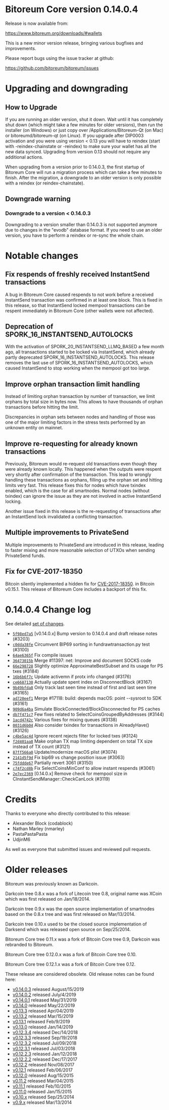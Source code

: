 Bitoreum Core version 0.14.0.4
==========================

Release is now available from:

  <https://www.bitoreum.org/downloads/#wallets>

This is a new minor version release, bringing various bugfixes and improvements.

Please report bugs using the issue tracker at github:

  <https://github.com/bitoreum/bitoreum/issues>


Upgrading and downgrading
=========================

How to Upgrade
--------------

If you are running an older version, shut it down. Wait until it has completely
shut down (which might take a few minutes for older versions), then run the
installer (on Windows) or just copy over /Applications/Bitoreum-Qt (on Mac) or
bitoreumd/bitoreum-qt (on Linux). If you upgrade after DIP0003 activation and you were
using version < 0.13 you will have to reindex (start with -reindex-chainstate
or -reindex) to make sure your wallet has all the new data synced. Upgrading from
version 0.13 should not require any additional actions.

When upgrading from a version prior to 0.14.0.3, the
first startup of Bitoreum Core will run a migration process which can take a few minutes
to finish. After the migration, a downgrade to an older version is only possible with
a reindex (or reindex-chainstate).

Downgrade warning
-----------------

### Downgrade to a version < 0.14.0.3

Downgrading to a version smaller than 0.14.0.3 is not supported anymore due to changes
in the "evodb" database format. If you need to use an older version, you have to perform
a reindex or re-sync the whole chain.

Notable changes
===============

Fix respends of freshly received InstantSend transactions
---------------------------------------------------------

A bug in Bitoreum Core caused respends to not work before a received InstantSend transaction was confirmed in at least
one block. This is fixed in this release, so that InstantSend locked mempool transactions can be
respent immediately in Bitoreum Core (other wallets were not affected).

Deprecation of SPORK_16_INSTANTSEND_AUTOLOCKS
---------------------------------------------

With the activation of SPORK_20_INSTANTSEND_LLMQ_BASED a few month ago, all transactions started to be locked via
InstantSend, which already partly deprecated SPORK_16_INSTANTSEND_AUTOLOCKS. This release removes the last use
of SPORK_16_INSTANTSEND_AUTOLOCKS, which caused InstantSend to stop working when the mempool got too large.

Improve orphan transaction limit handling
-----------------------------------------

Instead of limiting orphan transaction by number of transaction, we limit orphans by total size in bytes
now. This allows to have thousands of orphan transactions before hitting the limit.

Discrepancies in orphan sets between nodes and handling of those was one of the major limiting factors in
the stress tests performed by an unknown entity on mainnet.

Improve re-requesting for already known transactions
----------------------------------------------------

Previously, Bitoreum would re-request old transactions even though they were already known locally. This
happened when the outputs were respent very shortly after confirmation of the transaction. This lead to
wrongly handling these transactions as orphans, filling up the orphan set and hitting limits very fast.
This release fixes this for nodes which have txindex enabled, which is the case for all smartnodes. Normal
nodes (without txindex) can ignore the issue as they are not involved in active InstantSend locking.

Another issue fixed in this release is the re-requesting of transactions after an InstantSend lock invalidated
a conflicting transaction.

Multiple improvements to PrivateSend
------------------------------------

Multiple improvements to PrivateSend are introduced in this release, leading to faster mixing and more
reasonable selection of UTXOs when sending PrivateSend funds.

Fix for CVE-2017-18350
----------------------

Bitcoin silently implemented a hidden fix for [CVE-2017-18350](https://lists.linuxfoundation.org/pipermail/bitcoin-dev/2019-November/017453.html).
in Bitcoin v0.15.1. This release of Bitoreum Core includes a backport of this fix.


0.14.0.4 Change log
===================

See detailed [set of changes](https://github.com/bitoreum/bitoreum/compare/v0.14.0.3...bitoreum:v0.14.0.4).

- [`5f98ed7a5`](https://github.com/bitoreum/bitoreum/commit/5f98ed7a5) [v0.14.0.x] Bump version to 0.14.0.4 and draft release notes (#3203)
- [`c0dda38fe`](https://github.com/bitoreum/bitoreum/commit/c0dda38fe) Circumvent BIP69 sorting in fundrawtransaction.py test (#3100)
- [`64ae6365f`](https://github.com/bitoreum/bitoreum/commit/64ae6365f) Fix compile issues
- [`36473015b`](https://github.com/bitoreum/bitoreum/commit/36473015b) Merge #11397: net: Improve and document SOCKS code
- [`66e298728`](https://github.com/bitoreum/bitoreum/commit/66e298728) Slightly optimize ApproximateBestSubset and its usage for PS txes (#3184)
- [`16b6b6f7c`](https://github.com/bitoreum/bitoreum/commit/16b6b6f7c) Update activemn if protx info changed (#3176)
- [`ce6687130`](https://github.com/bitoreum/bitoreum/commit/ce6687130) Actually update spent index on DisconnectBlock (#3167)
- [`9b49bfda8`](https://github.com/bitoreum/bitoreum/commit/9b49bfda8) Only track last seen time instead of first and last seen time (#3165)
- [`ad720eef1`](https://github.com/bitoreum/bitoreum/commit/ad720eef1) Merge #17118: build: depends macOS: point --sysroot to SDK (#3161)
- [`909d6a4ba`](https://github.com/bitoreum/bitoreum/commit/909d6a4ba) Simulate BlockConnected/BlockDisconnected for PS caches
- [`db7f471c7`](https://github.com/bitoreum/bitoreum/commit/db7f471c7) Few fixes related to SelectCoinsGroupedByAddresses (#3144)
- [`1acd4742c`](https://github.com/bitoreum/bitoreum/commit/1acd4742c) Various fixes for mixing queues (#3138)
- [`0031d6b04`](https://github.com/bitoreum/bitoreum/commit/0031d6b04) Also consider txindex for transactions in AlreadyHave() (#3126)
- [`c4be5ac4d`](https://github.com/bitoreum/bitoreum/commit/c4be5ac4d) Ignore recent rejects filter for locked txes (#3124)
- [`f2d401aa8`](https://github.com/bitoreum/bitoreum/commit/f2d401aa8) Make orphan TX map limiting dependent on total TX size instead of TX count (#3121)
- [`87ff566a0`](https://github.com/bitoreum/bitoreum/commit/87ff566a0) Update/modernize macOS plist (#3074)
- [`2141d5f9d`](https://github.com/bitoreum/bitoreum/commit/2141d5f9d) Fix bip69 vs change position issue (#3063)
- [`75fddde67`](https://github.com/bitoreum/bitoreum/commit/75fddde67) Partially revert 3061 (#3150)
- [`c74f2cd8b`](https://github.com/bitoreum/bitoreum/commit/c74f2cd8b) Fix SelectCoinsMinConf to allow instant respends (#3061)
- [`2e7ec2369`](https://github.com/bitoreum/bitoreum/commit/2e7ec2369) [0.14.0.x] Remove check for mempool size in CInstantSendManager::CheckCanLock (#3119)

Credits
=======

Thanks to everyone who directly contributed to this release:

- Alexander Block (codablock)
- Nathan Marley (nmarley)
- PastaPastaPasta
- UdjinM6

As well as everyone that submitted issues and reviewed pull requests.

Older releases
==============

Bitoreum was previously known as Darkcoin.

Darkcoin tree 0.8.x was a fork of Litecoin tree 0.8, original name was XCoin
which was first released on Jan/18/2014.

Darkcoin tree 0.9.x was the open source implementation of smartnodes based on
the 0.8.x tree and was first released on Mar/13/2014.

Darkcoin tree 0.10.x used to be the closed source implementation of Darksend
which was released open source on Sep/25/2014.

Bitoreum Core tree 0.11.x was a fork of Bitcoin Core tree 0.9,
Darkcoin was rebranded to Bitoreum.

Bitoreum Core tree 0.12.0.x was a fork of Bitcoin Core tree 0.10.

Bitoreum Core tree 0.12.1.x was a fork of Bitcoin Core tree 0.12.

These release are considered obsolete. Old release notes can be found here:

- [v0.14.0.3](https://github.com/bitoreum/bitoreum/blob/master/doc/release-notes/bitoreum/release-notes-0.14.0.3.md) released August/15/2019
- [v0.14.0.2](https://github.com/bitoreum/bitoreum/blob/master/doc/release-notes/bitoreum/release-notes-0.14.0.2.md) released July/4/2019
- [v0.14.0.1](https://github.com/bitoreum/bitoreum/blob/master/doc/release-notes/bitoreum/release-notes-0.14.0.1.md) released May/31/2019
- [v0.14.0](https://github.com/bitoreum/bitoreum/blob/master/doc/release-notes/bitoreum/release-notes-0.14.0.md) released May/22/2019
- [v0.13.3](https://github.com/bitoreum/bitoreum/blob/master/doc/release-notes/bitoreum/release-notes-0.13.3.md) released Apr/04/2019
- [v0.13.2](https://github.com/bitoreum/bitoreum/blob/master/doc/release-notes/bitoreum/release-notes-0.13.2.md) released Mar/15/2019
- [v0.13.1](https://github.com/bitoreum/bitoreum/blob/master/doc/release-notes/bitoreum/release-notes-0.13.1.md) released Feb/9/2019
- [v0.13.0](https://github.com/bitoreum/bitoreum/blob/master/doc/release-notes/bitoreum/release-notes-0.13.0.md) released Jan/14/2019
- [v0.12.3.4](https://github.com/bitoreum/bitoreum/blob/master/doc/release-notes/bitoreum/release-notes-0.12.3.4.md) released Dec/14/2018
- [v0.12.3.3](https://github.com/bitoreum/bitoreum/blob/master/doc/release-notes/bitoreum/release-notes-0.12.3.3.md) released Sep/19/2018
- [v0.12.3.2](https://github.com/bitoreum/bitoreum/blob/master/doc/release-notes/bitoreum/release-notes-0.12.3.2.md) released Jul/09/2018
- [v0.12.3.1](https://github.com/bitoreum/bitoreum/blob/master/doc/release-notes/bitoreum/release-notes-0.12.3.1.md) released Jul/03/2018
- [v0.12.2.3](https://github.com/bitoreum/bitoreum/blob/master/doc/release-notes/bitoreum/release-notes-0.12.2.3.md) released Jan/12/2018
- [v0.12.2.2](https://github.com/bitoreum/bitoreum/blob/master/doc/release-notes/bitoreum/release-notes-0.12.2.2.md) released Dec/17/2017
- [v0.12.2](https://github.com/bitoreum/bitoreum/blob/master/doc/release-notes/bitoreum/release-notes-0.12.2.md) released Nov/08/2017
- [v0.12.1](https://github.com/bitoreum/bitoreum/blob/master/doc/release-notes/bitoreum/release-notes-0.12.1.md) released Feb/06/2017
- [v0.12.0](https://github.com/bitoreum/bitoreum/blob/master/doc/release-notes/bitoreum/release-notes-0.12.0.md) released Aug/15/2015
- [v0.11.2](https://github.com/bitoreum/bitoreum/blob/master/doc/release-notes/bitoreum/release-notes-0.11.2.md) released Mar/04/2015
- [v0.11.1](https://github.com/bitoreum/bitoreum/blob/master/doc/release-notes/bitoreum/release-notes-0.11.1.md) released Feb/10/2015
- [v0.11.0](https://github.com/bitoreum/bitoreum/blob/master/doc/release-notes/bitoreum/release-notes-0.11.0.md) released Jan/15/2015
- [v0.10.x](https://github.com/bitoreum/bitoreum/blob/master/doc/release-notes/bitoreum/release-notes-0.10.0.md) released Sep/25/2014
- [v0.9.x](https://github.com/bitoreum/bitoreum/blob/master/doc/release-notes/bitoreum/release-notes-0.9.0.md) released Mar/13/2014

